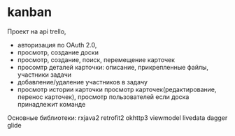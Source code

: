 # kanban
Проект на api trello, 
 - авторизация по OAuth 2.0, 
 - просмотр, создание доски 
 - просмотр, создание, поиск, перемещение карточек
 - просомтр деталей карточки: описание, прикрепленные файлы, участники задачи
 - добавление/удаление участников в задачу
 - просмотр истории карточки
просмотр карточек(редактирование, перенос карточек), просмотр пользователей если доска принадлежит команде

Основные библиотеки: 
rxjava2
retrofit2
okhttp3
viewmodel
livedata
dagger
glide
